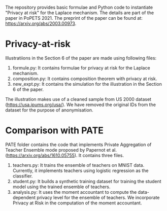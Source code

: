 The repository provides basic formulae and Python code to instantiate "Privacy at risk" for the Laplace mechanism.
The details are part of the paper in PoPETS 2021. The preprint of the paper can be found at: https://arxiv.org/abs/2003.00973.

# Privacy-at-risk

Illustratiions in the Section 6 of the paper are made using following files:
  1. formule.py: It contains formulae for privacy at risk for the Laplace mechanism.
  2. composition.py: It contains composition theorem with privacy at risk.
  3. new_expt.py: It contains the simulation for the illustration in the Section 6 of the paper. 
  
The illustration makes use of a cleaned sample from US 2000 dataset (https://usa.ipums.org/usa/). We have removed the original IDs from the dataset for the purpose of anonymisation.

# Comparison with PATE

PATE folder contains the code that implements Private Aggregation of Teacher Ensemble mode proposed by Papernot et al. (https://arxiv.org/abs/1610.05755). It contains three files.
  1. teachers.py: It trains the ensemble of teachers on MNIST data. Currently, it implements teachers using logistic regression as the classifier.
  2. student.py: It builds a synthetic training dataset for training the student model using the trained ensemble of teachers.
  3. analysis.py: It uses the moment accountant to compute the data-dependent privacy level for the ensemble of teachers. We incorporate Privacy at Risk in the computation of the moment accountant.
